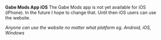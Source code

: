 **Gabe Mods App iOS**
The Gabe Mods app is not yet available for iOS (iPhone). In the future I hope to change that. Until then iOS users can use the website.

*Anyone can use the website no matter what platform  eg. Android, iOS, Windows*
